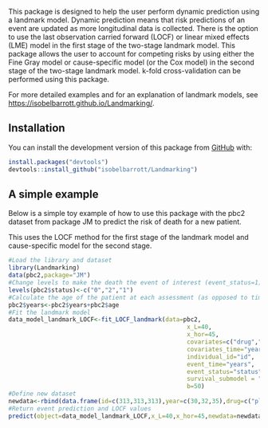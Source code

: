 
<!-- README.md is generated from README.Rmd. Please edit that file -->

This package is designed to help the user perform dynamic prediction
using a landmark model. Dynamic prediction means that risk predictions
of an event are updated as more longitudinal data is collected. There is
the option to use the last observation carried forward (LOCF) or linear
mixed effects (LME) model in the first stage of the two-stage landmark
model. This package allows the user to account for competing risks by
using either the Fine Gray model or cause-specific model (or the Cox
model) in the second stage of the two-stage landmark model. k-fold
cross-validation can be performed using this package.

For more detailed examples and for an explanation of landmark models,
see <https://isobelbarrott.github.io/Landmarking/>.

## Installation

You can install the development version of this package from
[GitHub](https://github.com/) with:

``` r
install.packages("devtools")
devtools::install_github("isobelbarrott/Landmarking")
```

## A simple example

Below is a simple toy example of how to use this package with the pbc2
dataset from package JM to predict the risk of death for a new patient.

This uses the LOCF method for the first stage of the landmark model and
cause-specific model for the second stage.

``` r
#Load the library and dataset
library(Landmarking)
data(pbc2,package="JM")
#Change levels to make the death the event of interest (event_status=1), transplant the competing risks (event_status=2), and leave censoring (event_status=0)
levels(pbc2$status)<-c("0","2","1")
#Calculate the age of the patient at each assessment (as opposed to time since first assessment)
pbc2$years<-pbc2$years+pbc2$age
#Fit the landmark model
data_model_landmark_LOCF<-fit_LOCF_landmark(data=pbc2,
                                                  x_L=40,
                                                  x_hor=45,
                                                  covariates=c("drug","serBilir","serChol"),
                                                  covariates_time="year",
                                                  individual_id="id",
                                                  event_time="years",
                                                  event_status="status",
                                                  survival_submodel = "cause_specific",
                                                  b=50)
#Define new dataset
newdata<-rbind(data.frame(id=c(313,313,313),year=c(30,32,35),drug=c("placebo","placebo","placebo"),serBilir=c(2.4,2.7,2.6),serChol=c(220,234,234)))
#Return event prediction and LOCF values
predict(object=data_model_landmark_LOCF,x_L=40,x_hor=45,newdata=newdata)
```

